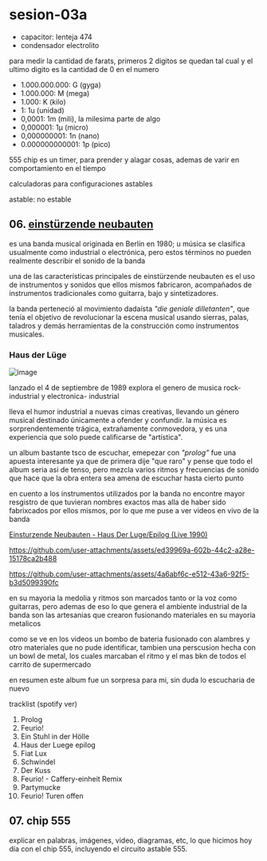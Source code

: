 # sesion-03a

- capacitor: lenteja 474
- condensador electrolito

para medir la cantidad de farats, primeros 2 digitos se quedan tal cual y el ultimo digito es la cantidad de 0 en el numero

- 1.000.000.000: G (gyga)
- 1.000.000: M (mega)
- 1.000: K (kilo)
- 1: 1u (unidad)
- 0,0001: 1m (mili), la milesima parte de algo
- 0,000001: 1µ (micro)
- 0,000000001: 1n (nano)
- 0.000000000001: 1p (pico)

555 chip es un timer, para prender y alagar cosas, ademas de varir en comportamiento en el tiempo

calculadoras para configuraciones astables

astable: no estable


## 06. [einstürzende neubauten](https://es.wikipedia.org/wiki/Einstürzende_Neubauten)

es una banda musical originada en Berlín en 1980; u música se clasifica usualmente como industrial o electrónica, pero estos términos no pueden realmente describir el sonido de la banda

una de las características principales de einstürzende neubauten es el uso de instrumentos y sonidos que ellos mismos fabricaron, acompañados de instrumentos tradicionales como guitarra, bajo y sintetizadores. 

la banda perteneció al movimiento dadaísta _"die geniale dilletanten"_, que tenía el objetivo de revolucionar la escena musical usando sierras, palas, taladros y demás herramientas de la construcción como instrumentos musicales.

### Haus der Lüge

![image](https://github.com/user-attachments/assets/8734040c-5159-4922-bbc8-a30524da3797)

lanzado el 4 de septiembre de 1989 explora el genero de musica rock-industrial y electronica- industrial 

lleva el humor industrial a nuevas cimas creativas, llevando un género musical destinado únicamente a ofender y confundir. la música es sorprendentemente trágica, extrañamente conmovedora, y es una experiencia que solo puede calificarse de "artística".

un album bastante tsco de escuchar, emepezar con _"prolog"_ fue una apuesta interesante ya que de primera dije "que raro" y pense que todo el album seria asi de tenso, pero mezcla varios ritmos y frecuencias de sonido que hace que la obra entera sea amena de escuchar hasta cierto punto

en cuento a los instrumentos utilizados por la banda no encontre mayor resgistro de que tuvieran nombres exactos mas alla de haber sido fabrixcados por ellos mismos, por lo que me puse a ver videos en vivo de la banda

[Einsturzende Neubauten - Haus Der Luge/Epilog (Live 1990)](https://youtu.be/0Ve5ceF_BiI?si=zj5PhG0p7hyMEyAa)

https://github.com/user-attachments/assets/ed39969a-602b-44c2-a28e-15178ca2b488

https://github.com/user-attachments/assets/4a6abf6c-e512-43a6-92f5-b3d5099390fc

en su mayoria la medolia y ritmos son marcados tanto or la voz como guitarras, pero ademas de eso lo que genera el ambiente industrial de la banda son las artesanias que crearon fusionando materiales en su mayoria metalicos

como se ve en los videos un bombo de bateria fusionado con alambres y otro materiales que no pude identificar, tambien una perscusion hecha con un bowl de metal, los cuales marcaban el ritmo y el mas bkn de todos el carrito de supermercado

en resumen este album fue un sorpresa para mi, sin duda lo escucharia de nuevo

tracklist (spotify ver)
1. Prolog
2. Feurio!
3. Ein Stuhl in der Hölle
4. Haus der Luege epilog
5. Fiat Lux
6. Schwindel
7. Der Kuss
8. Feurio! - Caffery-einheit Remix
9. Partymucke
10. Feurio! Turen offen

## 07. chip 555

explicar en palabras, imágenes, video, diagramas, etc, lo que hicimos hoy día con el chip 555, incluyendo el circuito astable 555.
